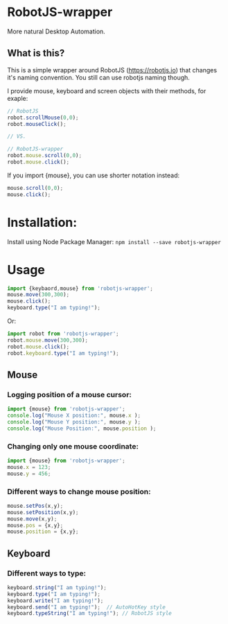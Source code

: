 # RobotJS-wrapper
More natural Desktop Automation.

## What is this?
This is a simple wrapper around RobotJS (https://robotjs.io) that changes it's naming convention. 
You still can use robotjs naming though.

I provide mouse, keyboard and screen objects with their methods, for exaple:
```JavaScript
// RobotJS
robot.scrollMouse(0,0);
robot.mouseClick();

// VS.

// RobotJS-wrapper
robot.mouse.scroll(0,0);
robot.mouse.click();
```

If you import {mouse}, you can use shorter notation instead:
```JavaScript
mouse.scroll(0,0);
mouse.click();
```

# Installation:
Install using Node Package Manager:
```npm install --save robotjs-wrapper```

# Usage

```JavaScript
import {keybaord,mouse} from 'robotjs-wrapper';
mouse.move(300,300);
mouse.click();
keyboard.type("I am typing!");
```

Or:
```JavaScript
import robot from 'robotjs-wrapper';
robot.mouse.move(300,300);
robot.mouse.click();
robot.keyboard.type("I am typing!");
```





## Mouse
### Logging position of a mouse cursor:
```JavaScript
import {mouse} from 'robotjs-wrapper';
console.log("Mouse X position:", mouse.x );
console.log("Mouse Y position:", mouse.y );
console.log("Mouse Position:", mouse.position );
```
### Changing only one mouse coordinate:
```JavaScript
import {mouse} from 'robotjs-wrapper';
mouse.x = 123;
mouse.y = 456;
```
### Different ways to change mouse position:
```JavaScript
mouse.setPos(x,y);
mouse.setPosition(x,y);
mouse.move(x,y);
mouse.pos = {x,y};
mouse.position = {x,y};
```

## Keyboard
### Different ways to type:
```JavaScript
keyboard.string("I am typing!"); 
keyboard.type("I am typing!");
keyboard.write("I am typing!"); 
keyboard.send("I am typing!");  // AutoHotKey style
keyboard.typeString("I am typing!"); // RobotJS style
```


